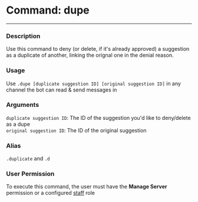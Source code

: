 # Command: dupe
---
### Description
Use this command to deny (or delete, if it's already approved) a suggestion as a duplicate of another, linking the orignal one in the denial reason.

### Usage
Use `.dupe [duplicate suggestion ID] [original suggestion ID]` in any channel the bot can read & send messages in

### Arguments
`duplicate suggestion ID`: The ID of the suggestion you'd like to deny/delete as a dupe\
`original suggestion ID`: The ID of the original suggestion 


### Alias
`.duplicate` and `.d`

### User Permission
To execute this command, the user must have the **Manage Server** permission or a configured [staff](/config/staffroles.md) role
